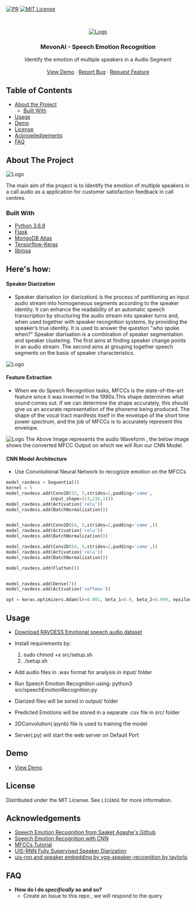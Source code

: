 
<!-- PROJECT SHIELDS -->
<!--
*** I'm using markdown "reference style" links for readability.
*** Reference links are enclosed in brackets [ ] instead of parentheses ( ).
*** See the bottom of this document for the declaration of the reference variables
*** for contributors-url, forks-url, etc. This is an optional, concise syntax you may use.
*** https://www.markdownguide.org/basic-syntax/#reference-style-links
-->
[![PR](https://camo.githubusercontent.com/f96261621753dacf526590825b84f87ccb1db0e6/68747470733a2f2f696d672e736869656c64732e696f2f62616467652f5052732d77656c636f6d652d627269676874677265656e2e7376673f7374796c653d666c6174)](pullreq-url)
[![MIT License][license-shield]][license-url]


<!-- PROJECT LOGO -->
<br />
<p align="center">
  <a href="#">
    <img src="https://i.imgur.com/f1TqviT.jpeg" alt="Logo">
  </a>

  <h3 align="center">MevonAI - Speech Emotion Recognition</h3>

  <p align="center">
    Identify the emotion of multiple speakers in a Audio Segment 
    <br />
    <br />
    <a href="https://colab.research.google.com/drive/1RG8Ms2M7GKro2GPJluy3UwpuOj4WCXgf?usp=sharing">View Demo</a>
    ·
    <a href="https://github.com/SuyashMore/MevonAI-Speech-Emotion-Recognition/issues">Report Bug</a>
    ·
    <a href="https://github.com/SuyashMore/MevonAI-Speech-Emotion-Recognition/issues">Request Feature</a>
  </p>
</p>


<!-- TABLE OF CONTENTS -->
## Table of Contents

* [About the Project](#about-the-project)
  * [Built With](#built-with)
* [Usage](#usage)
* [Demo](#demo)
* [License](#license)
* [Acknowledgements](#acknowledgements)
* [FAQ](#faq)





<!-- ABOUT THE PROJECT -->
## About The Project

<img src="https://i.imgur.com/xaY8Izs.png" alt="Logo">

The main aim of the project is to Identify the emotion of multiple speakers in a call audio as a application for customer satisfaction feedback in call centres.


### Built With

* [Python 3.6.9](https://www.python.org/downloads/release/python-369/) 
* [Flask](https://flask.palletsprojects.com/en/1.1.x/)
* [MongoDB Atlas](https://www.mongodb.com/cloud/atlas)
* [Tensorflow-Keras](https://www.tensorflow.org/guide/keras/functional)
* [librosa](https://github.com/librosa/librosa)

## Here's how:

#### Speaker Diarization
* Speaker diarisation (or diarization) is the process of partitioning an input audio stream into homogeneous segments according to the speaker identity. It can enhance the readability of an automatic speech transcription  by structuring the audio stream into speaker turns and, when used together with speaker recognition systems, by providing the speaker’s true identity. It is used to answer the question "who spoke when?" Speaker diarisation is a combination of speaker segmentation and speaker clustering. The first aims at finding speaker change points in an audio stream. The second aims at grouping together speech segments on the basis of speaker characteristics.

<img src="https://github.com/taylorlu/Speaker-Diarization/raw/master/resources/diarization.gif" alt="Logo">


#### Feature Extraction
* When we do Speech Recognition tasks, MFCCs is the state-of-the-art feature since it was invented in the 1980s.This shape determines what sound comes out. If we can determine the shape accurately, this should give us an accurate representation of the phoneme being produced. The shape of the vocal tract manifests itself in the envelope of the short time power spectrum, and the job of MFCCs is to accurately represent this envelope. 

<img src="https://i.imgur.com/UANHXoU.png" alt="Logo">
The Above Image represents the audio Waveform , the below image shows the converted MFCC Output on which we will Run our CNN Model.


#### CNN Model Architecture
* Use Convolutional Neural Network to recognize emotion on the MFCCs
```python
model_ravdess = Sequential()
kernel = 5
model_ravdess.add(Conv2D(32, 5,strides=2,padding='same',
                 input_shape=(13,216,1)))
model_ravdess.add(Activation('relu'))
model_ravdess.add(BatchNormalization())


model_ravdess.add(Conv2D(64, 5,strides=2,padding='same',))
model_ravdess.add(Activation('relu'))
model_ravdess.add(BatchNormalization())

model_ravdess.add(Conv2D(64, 5,strides=2,padding='same',))
model_ravdess.add(Activation('relu'))
model_ravdess.add(BatchNormalization())

model_ravdess.add(Flatten())


model_ravdess.add(Dense(7))
model_ravdess.add(Activation('softmax'))

opt = keras.optimizers.Adam(lr=0.001, beta_1=0.9, beta_2=0.999, epsilon=None, decay=0.0, amsgrad=False)
```





<!-- USAGE EXAMPLES -->
## Usage

* [Download RAVDESS Emotional speech audio dataset ](https://www.kaggle.com/uwrfkaggler/ravdess-emotional-speech-audio)

* Install requirements by: 
  1. sudo chmod +x src/setup.sh
  2. ./setup.sh

* Add audio files in .wav format for analysis in input/ folder

* Run Speech Emotion Recognition using: python3 src/speechEmotionRecognition.py

* Diarized files will be sored in output/ folder

* Predicted Emotions will be stored in a separate .csv file in src/ folder

* 2DConvolution(.ipynb) file is used to training the model

* Server(.py) will start the web server on Default Port


<!-- Demo -->
## Demo
* <a href="https://colab.research.google.com/drive/1RG8Ms2M7GKro2GPJluy3UwpuOj4WCXgf?usp=sharing">View Demo</a>


<!-- LICENSE -->
## License

Distributed under the MIT License. See `LICENSE` for more information.

<!-- ACKNOWLEDGEMENTS -->
## Acknowledgements
* [Speech Emotion Recognition from Saaket Agashe's Github](https://github.com/saa1605/speech-emotion-recognition)
* [Speech Emotion Recognition with CNN](https://towardsdatascience.com/speech-emotion-recognition-with-convolution-neural-network-1e6bb7130ce3)
* [MFCCs Tutorial](http://practicalcryptography.com/miscellaneous/machine-learning/guide-mel-frequency-cepstral-coefficients-mfccs/)
* [UIS-RNN Fully Supervised Speaker Diarization](https://github.com/google/uis-rnn)
* [uis-rnn and speaker embedding by vgg-speaker-recognition by taylorlu](https://github.com/taylorlu/Speaker-Diarization)


## FAQ

- **How do I do *specifically* so and so?**
    - Create an Issue to this repo , we will respond to the query


<!-- MARKDOWN LINKS & IMAGES -->
<!-- https://www.markdownguide.org/basic-syntax/#reference-style-links -->
[contributors-shield]: https://img.shields.io/github/contributors/othneildrew/Best-README-Template.svg?style=flat-square
[contributors-url]: https://github.com/othneildrew/Best-README-Template/graphs/contributors
[forks-shield]: https://img.shields.io/github/forks/othneildrew/Best-README-Template.svg?style=flat-square
[forks-url]: https://github.com/othneildrew/Best-README-Template/network/members
[stars-shield]: https://img.shields.io/github/stars/othneildrew/Best-README-Template.svg?style=flat-square
[stars-url]: https://github.com/othneildrew/Best-README-Template/stargazers
[issues-shield]: https://img.shields.io/github/issues/othneildrew/Best-README-Template.svg?style=flat-square
[issues-url]: https://github.com/othneildrew/Best-README-Template/issues
[license-shield]: https://img.shields.io/github/license/othneildrew/Best-README-Template.svg?style=flat-square
[license-url]: https://github.com/othneildrew/Best-README-Template/blob/master/LICENSE.txt
[linkedin-shield]: https://img.shields.io/badge/-LinkedIn-black.svg?style=flat-square&logo=linkedin&colorB=555
[linkedin-url]: https://linkedin.com/in/othneildrew
[product-screenshot]: images/screenshot.png
